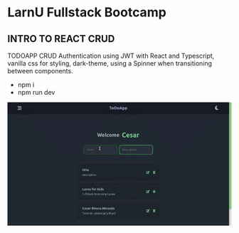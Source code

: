 # LarnU Fullstack Bootcamp

## INTRO TO REACT CRUD

TODOAPP CRUD
Authentication using JWT with React and Typescript, vanilla css for styling, dark-theme, using a Spinner when transitioning between components.

- npm i
- npm run dev

![plot](./src/assets/chrome-capture-2022-7-5.gif)
